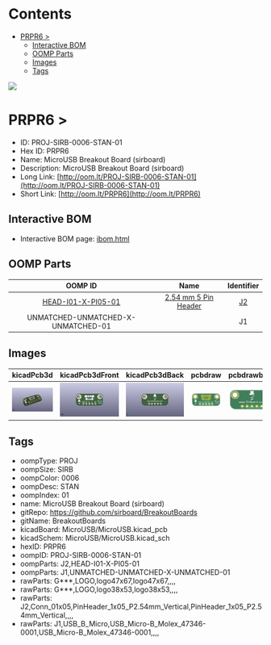 



Contents
========

* [PRPR6 > ](#prpr6--)
	* [Interactive BOM](#interactive-bom)
	* [OOMP Parts](#oomp-parts)
	* [Images](#images)
	* [Tags](#tags)
  
![][im]
# PRPR6 > 

- ID: PROJ-SIRB-0006-STAN-01
- Hex ID: PRPR6
- Name: MicroUSB Breakout Board (sirboard)
- Description: MicroUSB Breakout Board (sirboard)
- Long Link: [http://oom.lt/PROJ-SIRB-0006-STAN-01](http://oom.lt/PROJ-SIRB-0006-STAN-01)
- Short Link: [http://oom.lt/PRPR6](http://oom.lt/PRPR6)

## Interactive BOM

- Interactive BOM page: [ibom.html](https://htmlpreview.github.io/?https://github.com/oomlout/oomlout_OOMP_projects/blob/main/PROJ-SIRB-0006-STAN-01/kicad/bom/ibom.html)

## OOMP Parts
  

|OOMP ID|Name|Identifier|
| :---: | :---: | :---: |
|[HEAD-I01-X-PI05-01](https://github.com/oomlout/oomlout_OOMP_parts/tree/main/HEAD-I01-X-PI05-01/)|[2.54 mm 5 Pin Header](https://github.com/oomlout/oomlout_OOMP_parts/tree/main/HEAD-I01-X-PI05-01/)|[J2](https://github.com/oomlout/oomlout_OOMP_parts/tree/main/HEAD-I01-X-PI05-01/)|
|UNMATCHED-UNMATCHED-X-UNMATCHED-01||J1|

## Images
  
  

|kicadPcb3d|kicadPcb3dFront|kicadPcb3dBack|pcbdraw|pcbdrawback|
| :---: | :---: | :---: | :---: | :---: |
|[![kicadPcb3d](kicadPcb3d_140.png)](kicadPcb3d.png)|[![kicadPcb3dFront](kicadPcb3dFront_140.png)](kicadPcb3dFront.png)|[![kicadPcb3dBack](kicadPcb3dBack_140.png)](kicadPcb3dBack.png)|[![pcbdraw](pcbdraw_140.png)](pcbdraw.png)|[![pcbdrawback](pcbdrawBack_140.png)](pcbdrawBack.png)|

## Tags

- oompType: PROJ
- oompSize: SIRB
- oompColor: 0006
- oompDesc: STAN
- oompIndex: 01
- name: MicroUSB Breakout Board (sirboard)
- gitRepo: https://github.com/sirboard/BreakoutBoards
- gitName: BreakoutBoards
- kicadBoard: MicroUSB/MicroUSB.kicad_pcb
- kicadSchem: MicroUSB/MicroUSB.kicad_sch
- hexID: PRPR6
- oompID: PROJ-SIRB-0006-STAN-01
- oompParts: J2,HEAD-I01-X-PI05-01
- oompParts: J1,UNMATCHED-UNMATCHED-X-UNMATCHED-01
- rawParts: G***,LOGO,logo47x67,logo47x67,,,,
- rawParts: G***,LOGO,logo38x53,logo38x53,,,,
- rawParts: J2,Conn_01x05,PinHeader_1x05_P2.54mm_Vertical,PinHeader_1x05_P2.54mm_Vertical,,,,
- rawParts: J1,USB_B_Micro,USB_Micro-B_Molex_47346-0001,USB_Micro-B_Molex_47346-0001,,,,



[im]: kicadPcb3d_450.png
